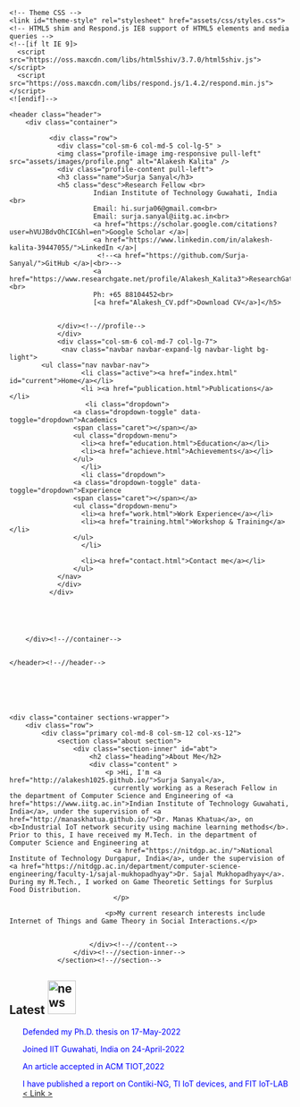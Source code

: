 <!DOCTYPE html>
<!--[if IE 8]> <html lang="en" class="ie8"> <![endif]-->  
<!--[if IE 9]> <html lang="en" class="ie9"> <![endif]-->  
<!--[if !IE]><!--> <html lang="en"> <!--<![endif]-->  
<head>
    <title>Surja Sanyal</title>
    <!-- Meta -->
    <meta charset="utf-8">
    <meta http-equiv="X-UA-Compatible" content="IE=edge">
    <meta name="viewport" content="width=device-width, initial-scale=1.0">
    <meta name="description" content="Responsive HTML5 Website landing Page for Developers">
    <meta name="author" content="3rd Wave Media">    
    <link rel="shortcut icon" href="favicon.ico">  
    <link href='http://fonts.googleapis.com/css?family=Lato:300,400,300italic,400italic' rel='stylesheet' type='text/css'>
    <link href='http://fonts.googleapis.com/css?family=Montserrat:400,700' rel='stylesheet' type='text/css'> 
    <!-- Global CSS -->
    <link rel="stylesheet" href="assets/plugins/bootstrap/css/bootstrap.min.css">   
    <!-- Plugins CSS -->
    <link rel="stylesheet" href="assets/plugins/font-awesome/css/font-awesome.css">
    <!-- github acitivity css -->
    <link rel="stylesheet" href="http://cdnjs.cloudflare.com/ajax/libs/octicons/2.0.2/octicons.min.css">
    <link rel="stylesheet" href="http://caseyscarborough.github.io/github-activity/github-activity-0.1.0.min.css">
    
    <!-- Theme CSS -->  
    <link id="theme-style" rel="stylesheet" href="assets/css/styles.css">
    <!-- HTML5 shim and Respond.js IE8 support of HTML5 elements and media queries -->
    <!--[if lt IE 9]>
      <script src="https://oss.maxcdn.com/libs/html5shiv/3.7.0/html5shiv.js"></script>
      <script src="https://oss.maxcdn.com/libs/respond.js/1.4.2/respond.min.js"></script>
    <![endif]-->
    
</head> 

<body>
    <!-- ******HEADER****** --> 

 




    <header class="header">
        <div class="container">  

			  <div class="row">
			    <div class="col-sm-6 col-md-5 col-lg-5" >
				<img class="profile-image img-responsive pull-left" src="assets/images/profile.png" alt="Alakesh Kalita" />
			    <div class="profile-content pull-left">
				<h3 class="name">Surja Sanyal</h3>
				<h5 class="desc">Research Fellow <br> 
						 Indian Institute of Technology Guwahati, India <br>
						 Email: hi.surja06@gmail.com<br>
						 Email: surja.sanyal@iitg.ac.in<br>
						 <a href="https://scholar.google.com/citations?user=hVUJBdvOhCIC&hl=en">Google Scholar </a>|
						 <a href="https://www.linkedin.com/in/alakesh-kalita-39447055/">LinkedIn </a>|
						  <!--<a href="https://github.com/Surja-Sanyal/">GitHub </a>|<br>-->
						 <a href="https://www.researchgate.net/profile/Alakesh_Kalita3">ResearchGate</a>|<br>
						 Ph: +65 88104452<br>
						 [<a href="Alakesh_CV.pdf">Download CV</a>]</h5>
						
				    
			    </div><!--//profile-->
			    </div>
			    <div class="col-sm-6 col-md-7 col-lg-7">
			     <nav class="navbar navbar-expand-lg navbar-light bg-light">
            <ul class="nav navbar-nav">
				      <li class="active"><a href="index.html" id="current">Home</a></li>
				      <li ><a href="publication.html">Publications</a></li>
				       <li class="dropdown">
					<a class="dropdown-toggle" data-toggle="dropdown">Academics
					<span class="caret"></span></a>
					<ul class="dropdown-menu">
					  <li><a href="education.html">Education</a></li>
					  <li><a href="achieve.html">Achievements</a></li>
					</ul>
				      </li>
				      <li class="dropdown">
					<a class="dropdown-toggle" data-toggle="dropdown">Experience
					<span class="caret"></span></a>
					<ul class="dropdown-menu">
					  <li><a href="work.html">Work Experience</a></li>
					  <li><a href="training.html">Workshop & Training</a></li> 
					</ul>
				      </li>
				     	
				      <li><a href="contact.html">Contact me</a></li>
				    </ul>
				</nav>
			    </div>
			  </div>


                     
            
          
        </div><!--//container-->

	
    </header><!--//header-->
    


    


    <div class="container sections-wrapper">
        <div class="row">
            <div class="primary col-md-8 col-sm-12 col-xs-12">
                <section class="about section">
                    <div class="section-inner" id="abt">
                        <h2 class="heading">About Me</h2>
                        <div class="content" >
                            <p >Hi, I'm <a href="http://alakesh1025.github.io/">Surja Sanyal</a>, 
                              currently working as a Reserach Fellow in the department of Computer Science and Engineering of <a href="https://www.iitg.ac.in">Indian Institute of Technology Guwahati, India</a>, under the supervision of <a href="http://manaskhatua.github.io/">Dr. Manas Khatua</a>, on <b>Industrial IoT network security using machine learning methods</b>. Prior to this, I have received my M.Tech. in the department of Computer Science and Engineering at 
                              <a href="https://nitdgp.ac.in/">National Institute of Technology Durgapur, India</a>, under the supervision of <a href="https://nitdgp.ac.in/department/computer-science-engineering/faculty-1/sajal-mukhopadhyay">Dr. Sajal Mukhopadhyay</a>.  During my M.Tech., I worked on Game Theoretic Settings for Surplus Food Distribution.
                              </p> 
				
                            <p>My current research interests include Internet of Things and Game Theory in Social Interactions.</p> 
			  
			    	
                        </div><!--//content-->
                    </div><!--//section-inner-->                 
                </section><!--//section-->
  
 
      
</section><!--//section-->
</div><!--//primary-->

<div class="secondary col-md-4 col-sm-12 col-xs-12">
                 <aside class="info aside section">
                    <div class="section-inner" id="con">
                         <h2 class="heading">Latest <img src="assets/images/source.gif" alt="news" width="50" height="60"></h2> 
                        <div class="content">
                            <ul class="list-unstyled">
				<p style="color:blue"> Defended my Ph.D. thesis on 17-May-2022<blink> </blink></p> 
				 <p style="color:blue">Joined IIT Guwahati, India on 24-April-2022<blink> </blink></p>    
				<p style="color:blue"> An article accepted in ACM TIOT,2022 <blink> </blink></p>     
				<p style="color:blue"> I have published a report on Contiki-NG, TI IoT devices, and FIT IoT-LAB<blink> <a href="https://www.researchgate.net/publication/358138446_Contiki-NG_CC2650_IoT_devices_and_FIT_IoT-LAB">&lt Link &gt</a></blink></p>    
                            </ul>
                        </div><!--//content-->  
                    </div><!--//section-inner-->                 
</aside><!--//aside-->
                
</div><!--//secondary-->    
</div><!--//row-->
</div><!--//masonry--             
    
    <!-- ******FOOTER****** --> 
    <footer class="footer">
        <div class="container text-center">
                <small class="copyright"> &copy;2020 Alakesh Kalita. </small>
        </div><!--//container-->
    </footer><!--//footer-->
 
    <!-- Javascript -->          
    <script type="text/javascript" src="assets/plugins/jquery-1.11.1.min.js"></script>
    <script type="text/javascript" src="assets/plugins/jquery-migrate-1.2.1.min.js"></script>
    <script type="text/javascript" src="assets/plugins/bootstrap/js/bootstrap.min.js"></script>    
    <script type="text/javascript" src="assets/plugins/jquery-rss/dist/jquery.rss.min.js"></script> 
    <!-- github activity plugin -->
    <script type="text/javascript" src="http://cdnjs.cloudflare.com/ajax/libs/mustache.js/0.7.2/mustache.min.js"></script>
    <script type="text/javascript" src="http://caseyscarborough.github.io/github-activity/github-activity-0.1.0.min.js"></script>
    <!-- custom js -->
    <script type="text/javascript" src="assets/js/main.js"></script>            
</body>
</html> 



